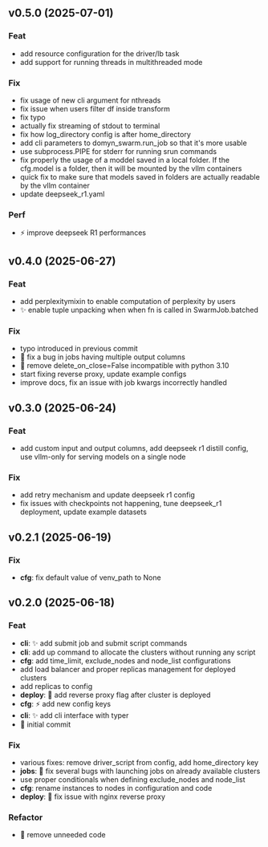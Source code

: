 ## v0.5.0 (2025-07-01)

### Feat

- add resource configuration for the driver/lb task
- add support for running threads in multithreaded mode

### Fix

- fix usage of new cli argument for nthreads
- fix issue when users filter df inside transform
- fix typo
- actually fix streaming of stdout to terminal
- fix how log_directory config is after home_directory
- add cli parameters to domyn_swarm.run_job so that it's more usable
- use subprocess.PIPE for stderr for running srun commands
- fix properly the usage of a moddel saved in a local folder. If the cfg.model is a folder, then it will be mounted by the vllm containers
- quick fix to make sure that models saved in folders are actually readable by the vllm container
- update deepseek_r1.yaml

### Perf

- :zap: improve deepseek R1 performances

## v0.4.0 (2025-06-27)

### Feat

- add perplexitymixin to enable computation of perplexity by users
- :sparkles: enable tuple unpacking when when fn is called in SwarmJob.batched

### Fix

- typo introduced in previous commit
- :bug: fix a bug in jobs having multiple output columns
- :bug: remove delete_on_close=False incompatible with python 3.10
- start fixing reverse proxy, update example configs
- improve docs, fix an issue with job kwargs incorrectly handled

## v0.3.0 (2025-06-24)

### Feat

- add custom input and output columns, add deepseek r1 distill config, use vllm-only for serving models on a single node

### Fix

- add retry mechanism and update deepseek r1 config
- fix issues with checkpoints not happening, tune deepseek_r1 deployment, update example datasets

## v0.2.1 (2025-06-19)

### Fix

- **cfg**: fix default value of venv_path to None

## v0.2.0 (2025-06-18)

### Feat

- **cli**: :sparkles: add submit job and submit script commands
- **cli**: add up command to allocate the clusters without running any script
- **cfg**: add time_limit, exclude_nodes and node_list configurations
- add load balancer and proper replicas management for deployed clusters
- add replicas to config
- **deploy**: :bricks: add reverse proxy flag after cluster is deployed
- **cfg**: :zap: add new config keys
- **cli**: :sparkles: add cli interface with typer
- :rocket: initial commit

### Fix

- various fixes: remove driver_script from config, add home_directory key
- **jobs**: :bug: fix several bugs with launching jobs on already available clusters
- use proper conditionals when defining exclude_nodes and node_list
- **cfg**: rename instances to nodes in configuration and code
- **deploy**: :wrench: fix issue with nginx reverse proxy

### Refactor

- :beers: remove unneeded code
